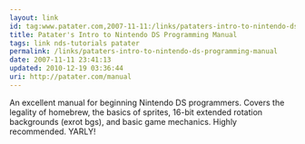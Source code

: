 ```yaml
---
layout: link
id: tag:www.patater.com,2007-11-11:/links/pataters-intro-to-nintendo-ds-programming-manual
title: Patater's Intro to Nintendo DS Programming Manual
tags: link nds-tutorials patater
permalink: /links/pataters-intro-to-nintendo-ds-programming-manual
date: 2007-11-11 23:41:13
updated: 2010-12-19 03:36:44
uri: http://patater.com/manual
---
```

An excellent manual for beginning Nintendo DS programmers. Covers the legality
of homebrew, the basics of sprites, 16-bit extended rotation backgrounds (exrot
bgs), and basic game mechanics. Highly recommended. YARLY!
